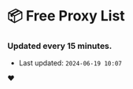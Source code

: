 # :package: Free Proxy List
### Updated every 15 minutes.

- Last updated: `2024-06-19 10:07`

:heart:
